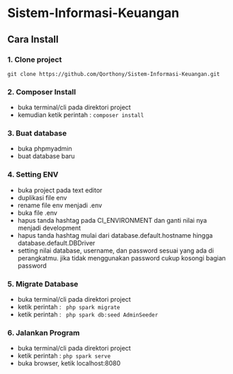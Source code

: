# Sistem-Informasi-Keuangan

## Cara Install
### 1. Clone project
` git clone https://github.com/Qorthony/Sistem-Informasi-Keuangan.git `
### 2. Composer Install
- buka terminal/cli pada direktori project
- kemudian ketik perintah : ` composer install `
### 3. Buat database
- buka phpmyadmin
- buat database baru
### 4. Setting ENV
- buka project pada text editor
- duplikasi file env
- rename file env menjadi .env
- buka file .env
- hapus tanda hashtag pada CI_ENVIRONMENT dan ganti nilai nya menjadi development
- hapus tanda hashtag mulai dari database.default.hostname hingga database.default.DBDriver
- setting nilai database, username, dan password sesuai yang ada di perangkatmu. jika tidak menggunakan password cukup kosongi bagian password
### 5. Migrate Database
- buka terminal/cli pada direktori project
- ketik perintah : ` php spark migrate` 
- ketik perintah : ` php spark db:seed AdminSeeder`
### 6. Jalankan Program
- buka terminal/cli pada direktori project
- ketik perintah : ` php spark serve `
- buka browser, ketik localhost:8080
